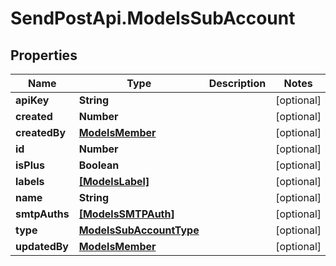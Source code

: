 # SendPostApi.ModelsSubAccount

## Properties
Name | Type | Description | Notes
------------ | ------------- | ------------- | -------------
**apiKey** | **String** |  | [optional] 
**created** | **Number** |  | [optional] 
**createdBy** | [**ModelsMember**](ModelsMember.md) |  | [optional] 
**id** | **Number** |  | [optional] 
**isPlus** | **Boolean** |  | [optional] 
**labels** | [**[ModelsLabel]**](ModelsLabel.md) |  | [optional] 
**name** | **String** |  | [optional] 
**smtpAuths** | [**[ModelsSMTPAuth]**](ModelsSMTPAuth.md) |  | [optional] 
**type** | [**ModelsSubAccountType**](ModelsSubAccountType.md) |  | [optional] 
**updatedBy** | [**ModelsMember**](ModelsMember.md) |  | [optional] 


